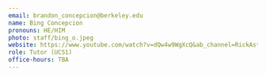 ```yaml
---
email: brandon_concepcion@berkeley.edu
name: Bing Concepcion
pronouns: HE/HIM
photo: staff/bing_o.jpeg
website: https://www.youtube.com/watch?v=dQw4w9WgXcQ&ab_channel=RickAstleybio Hi! I'm a sophomore from the bay area studying Data Science and CS. I enjoy hikes, k-pop, going to the gym, and walking my dogs 🐶. Looking forward to a great semester :) 
role: Tutor (UCS1)
office-hours: TBA
---
```

